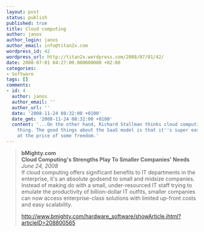 ```yaml
---
layout: post
status: publish
published: true
title: Cloud computing
author: janos
author_login: janos
author_email: info@titan2x.com
wordpress_id: 42
wordpress_url: http://titan2x.wordpress.com/2008/07/01/42/
date: 2008-07-01 04:27:00.000000000 +02:00
categories:
- Software
tags: []
comments:
- id: 4
  author: janos
  author_email: ''
  author_url: ''
  date: '2008-11-24 08:32:00 +0100'
  date_gmt: '2008-11-24 08:32:00 +0100'
  content: '...On the other hand, Richard Stallman thinks cloud computing is a terrible
    thing. The good things about the SaaS model is that it''s super easy for the user,
    at the price of some freedom.'
---
```

<blockquote>
<b>bMighty.com<br />
Cloud Computing's Strengths Play To Smaller Companies' Needs</b><br />
<i>June 24, 2008</i><br />
If cloud computing offers significant benefits to IT departments in the enterprise, it's an absolute godsend to small and midsize companies. Instead of making do with a small, under-resourced IT staff trying to emulate the productivity of billion-dollar IT outfits, smaller companies can now access enterprise-class solutions with limited up-front costs and easy scalability.

<p><a href="http://www.bmighty.com/hardware_software/showArticle.jhtml?articleID=208800565">http://www.bmighty.com/hardware_software/showArticle.jhtml?articleID=208800565</a></p>
</blockquote>
